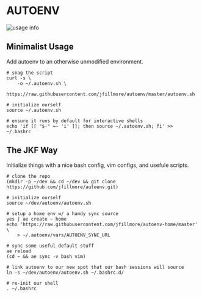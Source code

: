 # AUTOENV

![usage info](https://raw.githubusercontent.com/jfillmore/autoenv-home/master/ae-usage.png)


## Minimalist Usage

Add autoenv to an otherwise unmodified environment.

```
# snag the script
curl -s \
    -o ~/.autoenv.sh \
    https://raw.githubusercontent.com/jfillmore/autoenv/master/autoenv.sh

# initialize ourself
source ~/.autoenv.sh

# ensure it runs by default for interactive shells
echo 'if [[ "$-" =~ 'i' ]]; then source ~/.autoenv.sh; fi' >> ~/.bashrc
```


## The JKF Way

Initialize things with a nice bash config, vim configs, and usefule scripts.

```
# clone the repo
(mkdir -p ~/dev && cd ~/dev && git clone https://github.com/jfillmore/autoenv.git)

# initialize ourself
source ~/dev/autoenv/autoenv.sh

# setup a home env w/ a handy sync source
yes | ae create ~ home
echo 'https://raw.githubusercontent.com/jfillmore/autoenv-home/master' \
    > ~/.autoenv/vars/AUTOENV_SYNC_URL

# sync some useful default stuff
ae reload
(cd ~ && ae sync -v bash vim)

# link autoenv to our new spot that our bash sessions will source
ln -s ~/dev/autoenv/autoenv.sh ~/.bashrc.d/

# re-init our shell
. ~/.bashrc
```
